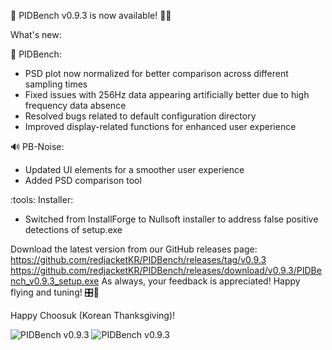 :loudspeaker: PIDBench v0.9.3 is now available! :helicopter::sparkles:

What's new:

:wrench: PIDBench:
- PSD plot now normalized for better comparison across different sampling times
- Fixed issues with 256Hz data appearing artificially better due to high frequency data absence
- Resolved bugs related to default configuration directory
- Improved display-related functions for enhanced user experience

:loud_sound: PB-Noise:
- Updated UI elements for a smoother user experience
- Added PSD comparison tool

:tools: Installer:
- Switched from InstallForge to Nullsoft installer to address false positive detections of setup.exe

Download the latest version from our GitHub releases page:
https://github.com/redjacketKR/PIDBench/releases/tag/v0.9.3
https://github.com/redjacketKR/PIDBench/releases/download/v0.9.3/PIDBench_v0.9.3_setup.exe
As always, your feedback is appreciated!
Happy flying and tuning! :control_knobs::wrench:

Happy Choosuk (Korean Thanksgiving)!

![PIDBench v0.9.3](https://github.com/redjacketKR/PIDBench/releases/download/v0.9.3/python_OnVLHnP4yU.png)
![PIDBench v0.9.3](https://github.com/redjacketKR/PIDBench/releases/download/v0.9.3/PIDBench_dk4m3kQUI6.png)
